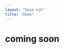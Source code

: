 ```yaml
---
layout: "base.njk"
title: "Home"
---
```

 

<div class="content">
<div class="coming-soon"><h1>coming soon</h1></div>


</div><!-- end content -->

